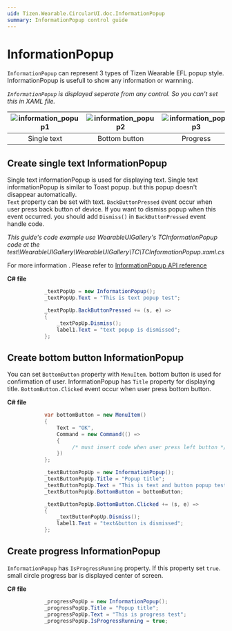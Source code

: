 ```yaml
---
uid: Tizen.Wearable.CircularUI.doc.InformationPopup
summary: InformationPopup control guide
---
```


# InformationPopup
`InformationPopup` can represent 3 types of Tizen Wearable EFL popup style. InformationPopup is usefull to show any information or warnning.

*`InformationPopup` is displayed seperate from any control. So you can't set this in XAML file.*


| ![information_popup1](data/information_popup1.png)| ![information_popup2](data/information_popup2.png) | ![information_popup3](data/information_popup3.png) |
|:---------:|:-----------:|:------:|
|Single text|Bottom button|Progress|

## Create single text InformationPopup
Single text informationPopup is used for displaying text. Single text informationPopup is similar to Toast popup. 
but this popup doesn't disappear automatically.<br>
 `Text` property can be set with text. `BackButtonPressed` event occur when user press back button of device. If you want to dismiss popup when this event occurred. you should add `Dismiss()` in `BackButtonPressed` event handle code.


_This guide's code example use WearableUIGallery's TCInformationPopup code at the test\WearableUIGallery\WearableUIGallery\TC\TCInformationPopup.xaml.cs_

For more information . Please refer to [InformationPopup  API reference](https://samsung.github.io/Tizen.CircularUI/api/Tizen.Wearable.CircularUI.Forms.InformationPopup.html)

**C# file**
```cs
            _textPopUp = new InformationPopup();
            _textPopUp.Text = "This is text popup test";

            _textPopUp.BackButtonPressed += (s, e) =>
            {
                _textPopUp.Dismiss();
                label1.Text = "text popup is dismissed";
            };
```

## Create bottom button InformationPopup
You can set `BottomButton` property with `MenuItem`. bottom button is used for confirmation of user.
InformationPopup has `Title` property for displaying title.
 `BottomButton.Clicked` event occur when user press bottom button.

**C# file**
```cs
            var bottomButton = new MenuItem()
            {
                Text = "OK",
                Command = new Command(() =>
                {
                     /* must insert code when user press left button */
                })
            };

            _textButtonPopUp = new InformationPopup();
            _textButtonPopUp.Title = "Popup title";
            _textButtonPopUp.Text = "This is text and button popup test";
            _textButtonPopUp.BottomButton = bottomButton;

            _textButtonPopUp.BottomButton.Clicked += (s, e) =>
            {
                _textButtonPopUp.Dismiss();
                label1.Text = "text&button is dismissed";
            };
```

## Create progress InformationPopup
`InformationPopup`  has `IsProgressRunning` property. If this property set `true`. small circle progress bar is displayed center of screen.

**C# file**
```cs
            _progressPopUp = new InformationPopup();
            _progressPopUp.Title = "Popup title";
            _progressPopUp.Text = "This is progress test";
            _progressPopUp.IsProgressRunning = true;
```
